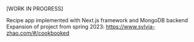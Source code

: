 [WORK IN PROGRESS]

Recipe app implemented with Next.js framework and MongoDB backend
<br />
Expansion of project from spring 2023: https://www.sylvia-zhao.com/#/cookbooked
